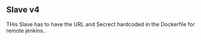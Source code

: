 Slave v4
-----------------------------

THis Slave has to have the URL and Secrect hardcoded in the Dockerfile for remote jenkins..